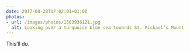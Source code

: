 ```yaml
---
date: 2017-08-28T17:02:01+01:00
photos:
- url: /images/photos/1503936121.jpg
  alt: Looking over a turquoise blue sea towards St. Michael’s Mount
---
```

This’ll do.
